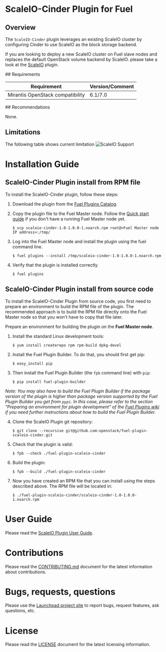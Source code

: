 # ScaleIO-Cinder Plugin for Fuel

## Overview

The `ScaleIO-Cinder` plugin leverages an existing ScaleIO cluster by configuring Cinder to use ScaleIO as the block storage backend.

If you are looking to deploy a new ScaleIO cluster on Fuel slave nodes and replaces the default OpenStack volume backend by ScaleIO. please take a look at the [ScaleIO](https://github.com/openstack/fuel-plugin-scaleio) plugin.


## Requirements

| Requirement                      | Version/Comment |
|----------------------------------|-----------------|
| Mirantis OpenStack compatibility | 6.1/7.0         |


## Recommendations

None.

## Limitations

The following table shows current limitation
![ScaleIO Support](https://github.com/openstack/fuel-plugin-scaleio-cinder/tree/master/doc/source/images/SIO_Support.png)


# Installation Guide

## ScaleIO-Cinder Plugin install from RPM file

To install the ScaleIO-Cinder plugin, follow these steps:

1. Download the plugin from the [Fuel Plugins Catalog](https://software.mirantis.com/download-mirantis-openstack-fuel-plug-ins/).

2. Copy the plugin file to the Fuel Master node. Follow the [Quick start guide](https://software.mirantis.com/quick-start/) if you don't have a running Fuel Master node yet.
    ```
    $ scp scaleio-cinder-1.0-1.0.0-1.noarch.rpm root@<Fuel Master node IP address>:/tmp/
    ```

3. Log into the Fuel Master node and install the plugin using the fuel command line.
    ```
    $ fuel plugins --install /tmp/scaleio-cinder-1.0-1.0.0-1.noarch.rpm
    ```

4. Verify that the plugin is installed correctly.
    ```
    $ fuel plugins
    ```

## ScaleIO-Cinder Plugin install from source code

To install the ScaleIO-Cinder Plugin from source code, you first need to prepare an environment to build the RPM file of the plugin. The recommended approach is to build the RPM file directly onto the Fuel Master node so that you won't have to copy that file later.

Prepare an environment for building the plugin on the **Fuel Master node**.

1. Install the standard Linux development tools:
    ```
    $ yum install createrepo rpm rpm-build dpkg-devel
    ```

2. Install the Fuel Plugin Builder. To do that, you should first get pip:
    ```
    $ easy_install pip
    ```

3. Then install the Fuel Plugin Builder (the `fpb` command line) with `pip`:
    ```
    $ pip install fuel-plugin-builder
    ```

*Note: You may also have to build the Fuel Plugin Builder if the package version of the
plugin is higher than package version supported by the Fuel Plugin Builder you get from `pypi`.
In this case, please refer to the section "Preparing an environment for plugin development"
of the [Fuel Plugins wiki](https://wiki.openstack.org/wiki/Fuel/Plugins) if you
need further instructions about how to build the Fuel Plugin Builder.*

4. Clone the ScaleIO Plugin git repository:
    ```
    $ git clone --recursive git@github.com:openstack/fuel-plugin-scaleio-cinder.git
    ```

5. Check that the plugin is valid:
    ```
    $ fpb --check ./fuel-plugin-scaleio-cinder
    ```

6. Build the plugin:
    ```
    $ fpb --build ./fuel-plugin-scaleio-cinder
    ```

7. Now you have created an RPM file that you can install using the steps described above. The RPM file will be located in:
    ```
    $ ./fuel-plugin-scaleio-cinder/scaleio-cinder-1.0-1.0.0-1.noarch.rpm
    ```

# User Guide

Please read the [ScaleIO Plugin User Guide](doc).

# Contributions

Please read the [CONTRIBUTING.md](CONTRIBUTING.md) document for the latest information about contributions.

# Bugs, requests, questions

Please use the [Launchpad project site](https://launchpad.net/fuel-plugin-scaleio-cinder) to report bugs, request features, ask questions, etc.

# License

Please read the [LICENSE](LICENSE) document for the latest licensing information.

